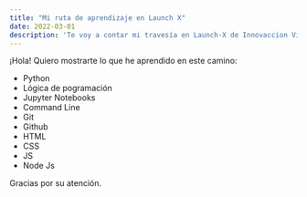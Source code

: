 ```yaml
---
title: "Mi ruta de aprendizaje en Launch X"
date: 2022-03-01
description: 'Te voy a contar mi travesía en Launch-X de Innovaccion Virtual'
---
```


¡Hola! Quiero mostrarte lo que he aprendido en este camino:

- Python
- Lógica de pogramación
- Jupyter Notebooks
- Command Line
- Git
- Github
- HTML
- CSS
- JS
- Node Js

Gracias por su atención.

